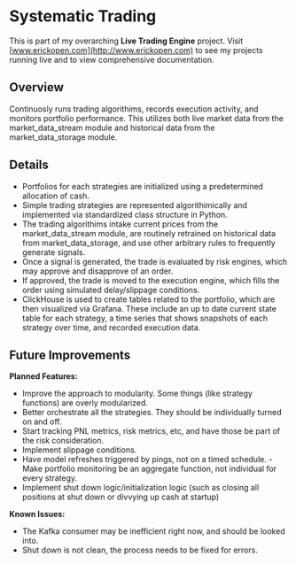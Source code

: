 # Systematic Trading 
This is part of my overarching **Live Trading Engine** project. Visit [www.erickopen.com](http://www.erickopen.com) to see my projects running live and to view comprehensive documentation.  

## Overview  
Continuosly runs trading algorithims, records execution activity, and monitors portfolio performance. This utilizes both live market data from the market_data_stream module and historical data from the market_data_storage module.

## Details
- Portfolios for each strategies are initialized using a predetermined allocation of cash.
- Simple trading strategies are represented algorithimically and implemented via standardized class structure in Python.
- The trading algorithims intake current prices from the market_data_stream module, are routinely retrained on historical data from market_data_storage, and use other arbitrary rules to frequently generate signals.
- Once a signal is generated, the trade is evaluated by risk engines, which may approve and disapprove of an order.
- If approved, the trade is moved to the execution engine, which fills the order using simulated delay/slippage conditions.
- ClickHouse is used to create tables related to the portfolio, which are then visualized via Grafana. These include an up to date current state table for each strategy, a time series that shows snapshots of each strategy over time, and recorded execution data.


## Future Improvements
**Planned Features:**
- Improve the approach to modularity. Some things (like strategy functions) are overly modularized.
- Better orchestrate all the strategies. They should be individually turned on and off.
- Start tracking PNL metrics, risk metrics, etc, and have those be part of the risk consideration.
- Implement slippage conditions.
- Have model refreshes triggered by pings, not on a timed schedule.
 -Make portfolio monitoring be an aggregate function, not individual for every strategy.
- Implement shut down logic/initialization logic (such as closing all positions at shut down or divvying up cash at startup)

**Known Issues:**
- The Kafka consumer may be inefficient right now, and should be looked into.
- Shut down is not clean, the process needs to be fixed for errors.
